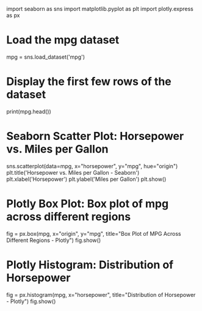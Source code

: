 import seaborn as sns
import matplotlib.pyplot as plt
import plotly.express as px

# Load the mpg dataset
mpg = sns.load_dataset('mpg')

# Display the first few rows of the dataset
print(mpg.head())

# Seaborn Scatter Plot: Horsepower vs. Miles per Gallon
sns.scatterplot(data=mpg, x="horsepower", y="mpg", hue="origin")
plt.title('Horsepower vs. Miles per Gallon - Seaborn')
plt.xlabel('Horsepower')
plt.ylabel('Miles per Gallon')
plt.show()


# Plotly Box Plot: Box plot of mpg across different regions
fig = px.box(mpg, x="origin", y="mpg", title="Box Plot of MPG Across Different Regions - Plotly")
fig.show()

# Plotly Histogram: Distribution of Horsepower
fig = px.histogram(mpg, x="horsepower", title="Distribution of Horsepower - Plotly")
fig.show()

